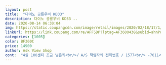```yaml
---
layout: post 
title:  "다이노 공룡우비 KD33" 
description: 다이노 공룡우비 KD33 ..
date: 2020-08-14 06:30:04 
img: https://static.coupangcdn.com/image/retail/images/2020/02/18/17/1/74de8b22-9fe2-4692-807a-8c8463ad69c5.jpg 
linkUrl: https://link.coupang.com/re/AFFSDP?lptag=AF3600438&subid=ahnPublicAsk&pageKey=1272514145&itemId=2277497784&vendorItemId=70274650098&traceid=V0-113-7c999109c2ecd9f5 
categories: [1005] 
color: BF360C 
price: 14900 
author: Ask View Shop 
cont:  "4살 100센티 조금 넘은키<br/>√ A/S 책임자와 전화번호 / 1577<br/> -7011<br/>√ KC 인증 필 유무 / 유<br/>√ 색상계열 / 그린계열<br/>√ 재질 / 상세페이지참조<br/>√ 제조국 / 중국OEM<br/>√ 제조자(수입자)	/ 늘품인터네셔널<br/>√ 취급방법 및 취급시 주의사항, 안전표시	/ 고온 및 화기주의<br/>√ 쿠팡상품번호 / 1272514145 <br/> - 2277497770<br/>√ 품명 및 모델명 / kd33<br/>√ 품질보증기준 / 구매후 7일이내<br/>◆ 구매이유<br/>◆ 구매후기<br/>◆ 제품소개<br/>◆ 착용평<br/>개인적으로는 한치수씩 큰게 좋은것 같아요.<br/> 사진은 모두 원래 사이즈보다 한치수 크게 샀어요.<br/><br/>그래도 공룡모양이라고 좋아라합니다<br/>길이감이 원하는 대로 였어요<br/>다이노 공룡우비 KD33, 그린, XXL 대 만족입니다.<br/>  첫째때는 우비와 장화를 사놓고 별 재미를 보지 못했는데 이번에는 아주 잘입힐 수 있을것 같습니다.<br/> 아이도 좋아하고 아이가 입었을때 디자인도 기능도 아주 좋아 보입니다.<br/> 강추해요.<br/><br/>두께감도 적당했습니다.<br/> 너무 두껍지도 너무 얇지도 않아요.<br/><br/>둘째는 여섯살로 평소 130 사이즈를 입습니다.<br/> 장마철이 시작되자 우비를 사줘야 마나 고민을 하던차에 유치원 준비물에 우비가 있어 이참에 구매를 해주었지요, 6월19일자로 14,900원에 구매를 했습니다.<br/> 우비가 도착하자마자 입어보겠다고 난리를 피우는 통에 바로 입혀 보았습니다.<br/> 작으면 어떡하나 걱정을 했습니다만 기우였더군요.<br/> 넉넉하니 아주 잘맞았습니다.<br/> 특히나 밝은 형광 그린이 아이와 잘 어울리더군요.<br/> 재질도 날카로운것만 조심하면 쉬 찢기거나 망가질것 같지는 않았습니다.<br/> 제법 질겨보이고 오히려 아이가 너무 더워 할까 그게 걱정이 되더군요.<br/> 모자에 투명창이 있어 시각을 가리지 않아 아주 좋았습니다.<br/> 벌써부터 둘째는 비를 기다립니다.<br/> 새로 장만한 자신만의 우비와 장화를 신고 숲속체험학습교실에 가고 싶은가 봅니다.<br/><br/>딱히 길다는 느낌은 없어요<br/>만세하면 바지는 젖을거 같은 느낌ㅋㅋㅋ<br/>보관 주머니 따로 있는 점도 좋았습니다.<br/><br/>아쉽긴 합니다ㅠ<br/>여섯살 둘째의 유치원에서 코비드 19의 대비책으로 숲속교실을 운영하고 있습니다.<br/> 장마철이 시작되면서 비가 와도 야외수업을 할 수 있도록 방침을 정했다며 준비물로 우비와 장화를 준비해 달라는 가정통신문을 받았지요.<br/> 그래서 부랴부랴 쿠팡에서 레인부츠와 함께 다이노 공룡우비 KD33, 그린, XXL을 구매했습니다.<br/><br/>좀 크게 입히려고 xl 샀는데<br/>지퍼가 아닌 똑딱이 단추만 있어서<br/>키 86cm M사이즈입니다.<br/><br/>팔는 한번 접어야 했고<br/>" 
---
```


